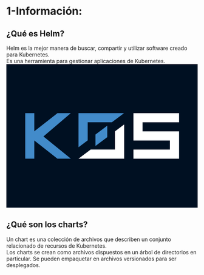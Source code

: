 # 1-Información:
## ¿Qué es Helm?
Helm es la mejor manera de buscar, compartir y utilizar software creado para Kubernetes.  
Es una herramienta para gestionar aplicaciones de Kubernetes.
![ k0s ](https://github.com/juanglez01/K0S/blob/c69a9256a339794941c3904c4cee74e2531e2e3f/Imagenes/k0s.png)

## ¿Qué son los charts?
Un chart es una colección de archivos que describen un conjunto relacionado de recursos de Kubernetes.  
Los charts se crean como archivos dispuestos en un árbol de directorios en particular. 
Se pueden empaquetar en archivos versionados para ser desplegados.
